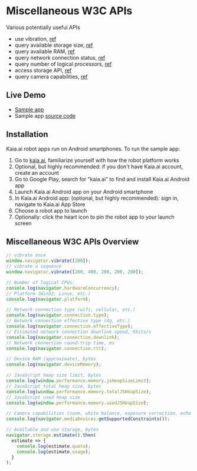 # Miscellaneous W3C APIs
Various potentially useful APIs

- use vibration, [ref](https://developer.mozilla.org/en-US/docs/Web/API/Vibration_API)
- query available storage size, [ref](https://developer.mozilla.org/en-US/docs/Web/API/StorageManager/estimate)
- query available RAM, [ref](https://developer.mozilla.org/en-US/docs/Web/API/Performance/memory)
- query network connection status, [ref](https://developer.mozilla.org/en-US/docs/Web/API/Network_Information_API)
- query number of logical processors, [ref](https://developer.mozilla.org/en-US/docs/Web/API/NavigatorConcurrentHardware/hardwareConcurrency)
- access storage API, [ref](https://developer.mozilla.org/en-US/docs/Web/API/Storage_API)
- query camera capabilities, [ref](https://developer.mozilla.org/en-US/docs/Web/API/MediaDevices/getSupportedConstraints)

## Live Demo
- [Sample app](https://kaia.ai/view-app/5bf724fb29577a624cfb1f05)
- Sample app [source code](https://github.com/kaiaai/tree/master/misc-w3c)

## Installation
Kaia.ai robot apps run on Android smartphones. To run the sample app:
1. Go to [kaia.ai](https://kaia.ai/), familiarize yourself with how the robot platform works
2. Optional, but highly recommended: if you don't have Kaia.ai account, create an account
3. Go to Google Play, search for "kaia.ai" to find and install Kaia.ai Android app
4. Launch Kaia.ai Android app on your Android smartphone
5. In Kaia.ai Android app: (optional, but highly recommended): sign in, navigate to Kaia.ai App Store
6. Choose a robot app to launch
7. Optionally: click the heart icon to pin the robot app to your launch screen

## Miscellaneous W3C APIs Overview
```js
// vibrate once
window.navigator.vibrate([200]);
// vibrate a sequence
window.navigator.vibrate([200, 400, 200, 200, 200]);

// Number of logical CPUs:
console.log(navigator.hardwareConcurrency);
// Platform (Win32, Linux, etc.)
console.log(navigator.platform);

// Network connection type (wifi, cellular, etc.)
console.log(navigator.connection.type);
// Network connection effective type (4g, etc.)
console.log(navigator.connection.effectiveType);
// Estimated network connection downlink speed, Kbits/s
console.log(navigator.connection.downlink);
// Network connection round-trip time, ms
console.log(navigator.connection.rtt);

// Device RAM (approximate), bytes
console.log(navigator.deviceMemory);

// JavaScript heap size limit, bytes
console.log(window.performance.memory.jsHeapSizeLimit);
// JavaScript total heap size, bytes
console.log(window.performance.memory.totalJSHeapSize);
// JavaScript used heap size
console.log(window.performance.memory.usedJSHeapSize);

// Camera capabilities (zoom, white balance, exposure correction, echo cancellation, etc.)
console.log(navigator.mediaDevices.getSupportedConstraints());

// Available and use storage, bytes
navigator.storage.estimate().then(
  estimate => {
    console.log(estimate.quota);
    console.log(estimate.usage);
  }
);
````
